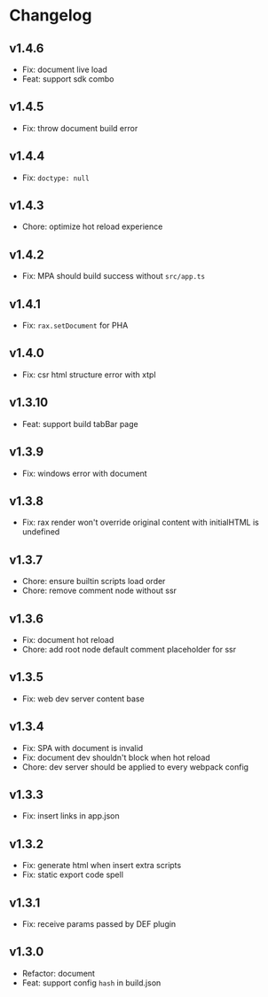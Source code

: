 # Changelog

## v1.4.6

- Fix: document live load
- Feat: support sdk combo

## v1.4.5

- Fix: throw document build error

## v1.4.4

- Fix: `doctype: null`

## v1.4.3

- Chore: optimize hot reload experience

## v1.4.2

- Fix: MPA should build success without `src/app.ts`

## v1.4.1

- Fix: `rax.setDocument` for PHA

## v1.4.0

- Fix: csr html structure error with xtpl

## v1.3.10

- Feat: support build tabBar page

## v1.3.9

- Fix: windows error with document

## v1.3.8

- Fix: rax render won't override original content with initialHTML is undefined

## v1.3.7

- Chore: ensure builtin scripts load order
- Chore: remove comment node without ssr

## v1.3.6

- Fix: document hot reload
- Chore: add root node default comment placeholder for ssr

## v1.3.5

- Fix: web dev server content base

## v1.3.4

- Fix: SPA with document is invalid
- Fix: document dev shouldn't block when hot reload
- Chore: dev server should be applied to every webpack config

## v1.3.3

- Fix: insert links in app.json

## v1.3.2

- Fix: generate html when insert extra scripts
- Fix: static export code spell

## v1.3.1

- Fix: receive params passed by DEF plugin

## v1.3.0

- Refactor: document
- Feat: support config `hash` in build.json
